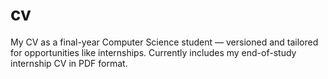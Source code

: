 # cv
My CV as a final-year Computer Science student — versioned and tailored for opportunities like internships. Currently includes my end-of-study internship CV in PDF format.
